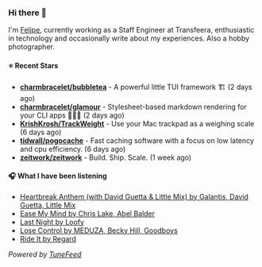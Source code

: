 ### Hi there 👋

I'm [Felipe](https://felipevm.com), currently working as a Staff Engineer at Transfeera, enthusiastic in technology and occasionally write about my experiences. Also a hobby photographer.

#### ⭐ Recent Stars
- **[charmbracelet/bubbletea](https://github.com/charmbracelet/bubbletea)** - A powerful little TUI framework 🏗 (2 days ago)
- **[charmbracelet/glamour](https://github.com/charmbracelet/glamour)** - Stylesheet-based markdown rendering for your CLI apps 💇🏻‍♀️ (2 days ago)
- **[KrishKrosh/TrackWeight](https://github.com/KrishKrosh/TrackWeight)** - Use your Mac trackpad as a weighing scale (6 days ago)
- **[tidwall/pogocache](https://github.com/tidwall/pogocache)** - Fast caching software with a focus on low latency and cpu efficiency. (6 days ago)
- **[zeitwork/zeitwork](https://github.com/zeitwork/zeitwork)** - Build. Ship. Scale. (1 week ago)

#### 🎧 What I have been listening
- [Heartbreak Anthem (with David Guetta &amp; Little Mix) by Galantis, David Guetta, Little Mix](https://open.spotify.com/track/5K6Ssv4Z3zRvxt0P6EKUAP)
- [Ease My Mind by Chris Lake, Abel Balder](https://open.spotify.com/track/04gs2fDnnjT6995ruR1qbk)
- [Last Night by Loofy](https://open.spotify.com/track/5mF7p5mwgaPZyIykUhO3PN)
- [Lose Control by MEDUZA, Becky Hill, Goodboys](https://open.spotify.com/track/7CHi4DtfK4heMlQaudCuHK)
- [Ride It by Regard](https://open.spotify.com/track/2tnVG71enUj33Ic2nFN6kZ)

_Powered by [TuneFeed](https://tunefeed.app?ref=github.com)_

